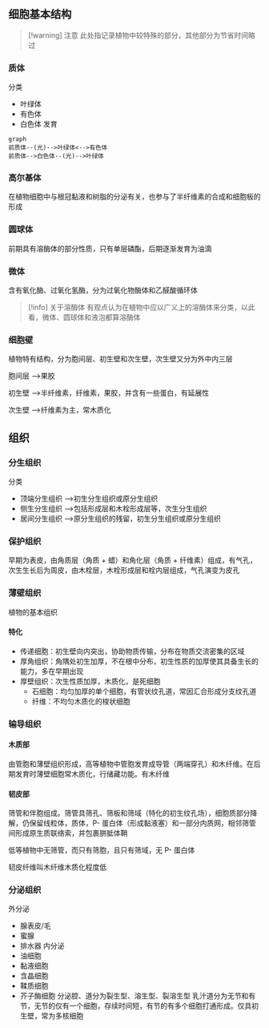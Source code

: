 ## 细胞基本结构

>[!warning] 注意
>此处指记录植物中较特殊的部分，其他部分为节省时间略过

### 质体

分类

- 叶绿体
- 有色体
- 白色体
发育

```mermaid
graph 
前质体--(光)-->叶绿体<-->有色体
前质体-->白色体--(光)-->叶绿体
```

### 高尔基体

在植物细胞中与根冠黏液和树脂的分泌有关，也参与了半纤维素的合成和细胞板的形成

### 圆球体

前期具有溶酶体的部分性质，只有单层磷酯，后期逐渐发育为油滴

### 微体

含有氧化酶、过氧化氢酶，分为过氧化物酶体和乙醛酸循环体

>[!info] 关于溶酶体
>有观点认为在植物中应以广义上的溶酶体来分类，以此看，微体、圆球体和液泡都算溶酶体

### 细胞壁

植物特有结构，分为胞间层、初生壁和次生壁，次生壁又分为外中内三层

胞间层 -->果胶

初生壁 -->半纤维素，纤维素，果胶，并含有一些蛋白，有延展性

次生壁 -->纤维素为主，常木质化

## 组织
### 分生组织

分类

- 顶端分生组织 -->初生分生组织或原分生组织
- 侧生分生组织 -->包括形成层和木栓形成层等，次生分生组织
- 居间分生组织 -->原分生组织的残留，初生分生组织或原分生组织
### 保护组织

早期为表皮，由角质层（角质 + 蜡）和角化层（角质 + 纤维素）组成，有气孔，次生生长后为周皮，由木栓层，木栓形成层和栓内层组成，气孔演变为皮孔

### 薄壁组织

植物的基本组织

#### 特化
- 传递细胞：初生壁向内突出，协助物质传输，分布在物质交流密集的区域
- 厚角组织：角隅处初生加厚，不在根中分布，初生性质的加厚使其具备生长的能力，多在早期出现
- 厚壁组织：次生性质加厚，木质化，是死细胞
	- 石细胞：均匀加厚的单个细胞，有管状纹孔道，常因汇合形成分支纹孔道
	- 纤维：不均匀木质化的梭状细胞
### 输导组织
#### 木质部

由管胞和薄壁组织形成，高等植物中管胞发育成导管（两端穿孔）和木纤维。在后期发育时薄壁细胞常木质化，行储藏功能。有木纤维

#### 韧皮部

筛管和伴胞组成。筛管具筛孔、筛板和筛域（特化的初生纹孔场），细胞质部分降解，仍保留线粒体，质体，P- 蛋白体（形成黏液塞）和一部分内质网，相邻筛管间形成原生质联络索，并包裹胼胝体鞘

低等植物中无筛管，而只有筛胞，且只有筛域，无 P- 蛋白体

韧皮纤维叫木纤维木质化程度低

### 分泌组织

外分泌

- 腺表皮/毛
- 蜜腺
- 排水器
内分泌
- 油细胞
- 黏液细胞
- 含晶细胞
- 鞣质细胞
- 芥子酶细胞
分泌腔、道分为裂生型、溶生型、裂溶生型
乳汁道分为无节和有节，无节的仅有一个细胞，存续时间短，有节的有多个细胞打通形成。仅具初生壁，常为多核细胞